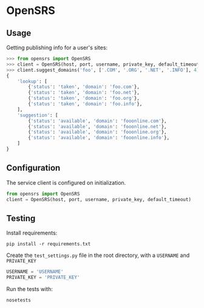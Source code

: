 # OpenSRS

## Usage

Getting publishing info for a user's sites:
```python
>>> from opensrs import OpenSRS
>>> client = OpenSRS(host, port, username, private_key, default_timeout)
>>> client.suggest_domains('foo', ['.COM', '.ORG', '.NET', '.INFO'], 4))
{
    'lookup': [
        {'status': 'taken', 'domain': 'foo.com'},
        {'status': 'taken', 'domain': 'foo.net'},
        {'status': 'taken', 'domain': 'foo.org'},
        {'status': 'taken', 'domain': 'foo.info'},
    ],
    'suggestion': [
        {'status': 'available', 'domain': 'fooonline.com'},
        {'status': 'available', 'domain': 'fooonline.net'},
        {'status': 'available', 'domain': 'fooonline.org'},
        {'status': 'available', 'domain': 'fooonline.info'},
    ]
}
```

## Configuration

The service client is configured on initialization.

```python
from opensrs import OpenSRS
client = OpenSRS(host, port, username, private_key, default_timeout)
```

## Testing

Install requirements:

    pip install -r requirements.txt

Create the `test_settings.py` file in the root directory, with a `USERNAME` and `PRIVATE_KEY`

```python
USERNAME = 'USERNAME'
PRIVATE_KEY = 'PRIVATE_KEY'
```

Run the tests with:

    nosetests
